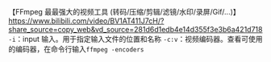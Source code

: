 【FFmpeg 最最强大的视频工具 (转码/压缩/剪辑/滤镜/水印/录屏/Gif/...)】 https://www.bilibili.com/video/BV1AT411J7cH/?share_source=copy_web&vd_source=281d6d1edb4e14d355f3e3b6a421d718
`-i`：input 输入。用于指定输入文件的位置和名称
`-c:v`：视频编码器。查看可使用的编码器，在命令行输入`ffmpeg -encoders`
